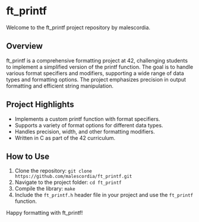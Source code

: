 # ft_printf

Welcome to the ft_printf project repository by malescordia.

## Overview
ft_printf is a comprehensive formatting project at 42, challenging students to implement a simplified version of the printf function. The goal is to handle various format specifiers and modifiers, supporting a wide range of data types and formatting options. The project emphasizes precision in output formatting and efficient string manipulation.

## Project Highlights
- Implements a custom printf function with format specifiers.
- Supports a variety of format options for different data types.
- Handles precision, width, and other formatting modifiers.
- Written in C as part of the 42 curriculum.

## How to Use
1. Clone the repository: `git clone https://github.com/malescordia/ft_printf.git`
2. Navigate to the project folder: `cd ft_printf`
3. Compile the library: `make`
4. Include the `ft_printf.h` header file in your project and use the `ft_printf` function.

Happy formatting with ft_printf!
